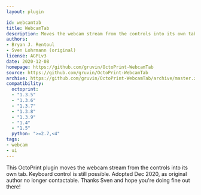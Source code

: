 ```yaml
---
layout: plugin

id: webcamtab
title: WebcamTab
description: Moves the webcam stream from the controls into its own tab
authors:
- Bryan J. Rentoul
- Sven Lohrmann (original)
license: AGPLv3
date: 2020-12-08
homepage: https://github.com/gruvin/OctoPrint-WebcamTab
source: https://github.com/gruvin/OctoPrint-WebcamTab
archive: https://github.com/gruvin/OctoPrint-WebcamTab/archive/master.zip
compatibility:
  octoprint:
  - "1.3.5"
  - "1.3.6"
  - "1.3.7"
  - "1.3.8"
  - "1.3.9"
  - "1.4"
  - "1.5"
  python: ">=2.7,<4"
tags:
- webcam
- ui
---
```


This OctoPrint plugin moves the webcam stream from the controls into its own tab. Keyboard control is still possible.
Adopted Dec 2020, as original author no longer contactable. Thanks Sven and hope you're doing fine out there!
